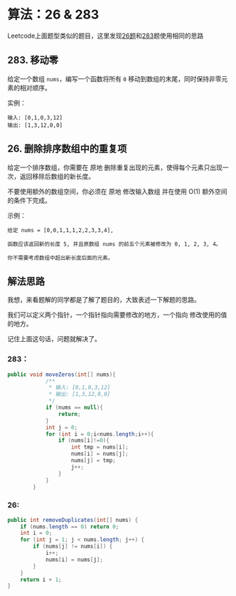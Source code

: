 # 算法：26 & 283

Leetcode上面题型类似的题目，这里发现[26题](https://leetcode-cn.com/problems/remove-duplicates-from-sorted-array/)和[283](https://leetcode-cn.com/problems/move-zeroes/)题使用相同的思路

##  283. 移动零

给定一个数组 `nums`，编写一个函数将所有 `0` 移动到数组的末尾，同时保持非零元素的相对顺序。

实例：

```
输入: [0,1,0,3,12]
输出: [1,3,12,0,0]
```

## 26. 删除排序数组中的重复项

给定一个排序数组，你需要在 原地 删除重复出现的元素，使得每个元素只出现一次，返回移除后数组的新长度。

不要使用额外的数组空间，你必须在 原地 修改输入数组 并在使用 O(1) 额外空间的条件下完成。

示例：

```
给定 nums = [0,0,1,1,1,2,2,3,3,4],

函数应该返回新的长度 5, 并且原数组 nums 的前五个元素被修改为 0, 1, 2, 3, 4。

你不需要考虑数组中超出新长度后面的元素。
```

## 解法思路

我想，来看题解的同学都是了解了题目的，大致表述一下解题的思路。

我们可以定义两个指针，一个指针指向需要修改的地方，一个指向 修改使用的值的地方。

记住上面这句话，问题就解决了。

### 283：

```java
public void moveZeros(int[] nums){
            /**
             * 输入: [0,1,0,3,12]
             * 输出: [1,3,12,0,0]
             */
            if (nums == null){
                return;
            }
            int j = 0;
            for (int i = 0;i<nums.length;i++){
                if (nums[i]!=0){
                    int tmp = nums[i];
                    nums[i] = nums[j];
                    nums[j] = tmp;
                    j++;
                }
            }
        }
```

### 26:

```java
public int removeDuplicates(int[] nums) {
    if (nums.length == 0) return 0;
    int i = 0;
    for (int j = 1; j < nums.length; j++) {
        if (nums[j] != nums[i]) {
            i++;
            nums[i] = nums[j];
        }
    }
    return i + 1;
}

```

